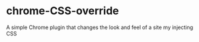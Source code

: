 # chrome-CSS-override
A simple Chrome plugin that changes the look and feel of a site my injecting CSS
